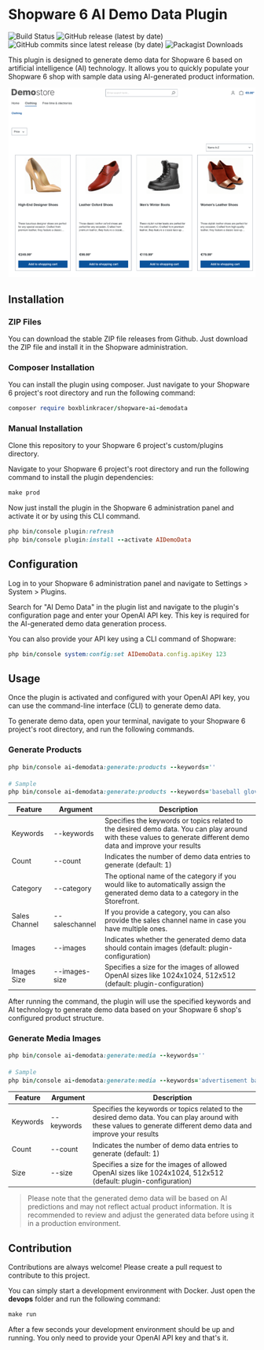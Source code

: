 # Shopware 6 AI Demo Data Plugin

![Build Status](https://github.com/boxblinkracer/shopware-ai-demodata/actions/workflows/ci_pipe.yml/badge.svg)
![GitHub release (latest by date)](https://img.shields.io/github/v/release/boxblinkracer/shopware-ai-demodata)
![GitHub commits since latest release (by date)](https://img.shields.io/github/commits-since/boxblinkracer/shopware-ai-demodata/latest)
![Packagist Downloads](https://img.shields.io/packagist/dt/boxblinkracer/shopware-ai-demodata?color=green&logo=packagist)

This plugin is designed to generate demo data for Shopware 6 based on artificial intelligence (AI) technology. It allows you to quickly populate your Shopware 6 shop with sample data using AI-generated product information.

<p align="center">
   <img src="/.github/assets/shoes.png">
</p>

## Installation

### ZIP Files

You can download the stable ZIP file releases from Github.
Just download the ZIP file and install it in the Shopware administration.

### Composer Installation

You can install the plugin using composer. Just navigate to your Shopware 6 project's root directory and run the following command:

```ruby
composer require boxblinkracer/shopware-ai-demodata
```

### Manual Installation

Clone this repository to your Shopware 6 project's custom/plugins directory.

Navigate to your Shopware 6 project's root directory and run the following command to install the plugin dependencies:

```ruby
make prod
```

Now just install the plugin in the Shopware 6 administration panel and activate it or by using this CLI command.

```ruby
php bin/console plugin:refresh
php bin/console plugin:install --activate AIDemoData
```

## Configuration

Log in to your Shopware 6 administration panel and navigate to Settings > System > Plugins.

Search for "AI Demo Data" in the plugin list and navigate to the plugin's configuration page and enter your OpenAI API key.
This key is required for the AI-generated demo data generation process.

You can also provide your API key using a CLI command of Shopware:

```ruby
php bin/console system:config:set AIDemoData.config.apiKey 123
```

## Usage

Once the plugin is activated and configured with your OpenAI API key, you can use the command-line interface (CLI) to generate demo data.

To generate demo data, open your terminal, navigate to your Shopware 6 project's root directory, and run the following commands.

### Generate Products

```ruby
php bin/console ai-demodata:generate:products --keywords=''

# Sample
php bin/console ai-demodata:generate:products --keywords='baseball gloves, right and left, leather, high quality' --count=2
```

| Feature       | Argument       | Description                                                                                                                                                       |
|---------------|----------------|-------------------------------------------------------------------------------------------------------------------------------------------------------------------|
| Keywords      | --keywords     | Specifies the keywords or topics related to the desired demo data. You can play around with these values to generate different demo data and improve your results |
| Count         | --count        | Indicates the number of demo data entries to generate (default: 1)                                                                                                |
| Category      | --category     | The optional name of the category if you would like to automatically assign the generated demo data to a category in the Storefront.                              |
| Sales Channel | --saleschannel | If you provide a category, you can also provide the sales channel name in case you have multiple ones.                                                            |
| Images        | --images       | Indicates whether the generated demo data should contain images (default: plugin-configuration)                                                                   |
| Images Size   | --images-size  | Specifies a size for the images of allowed OpenAI sizes like 1024x1024, 512x512 (default: plugin-configuration)                                                   |

After running the command, the plugin will use the specified keywords and AI technology to generate demo data based on your Shopware 6 shop's
configured product structure.

### Generate Media Images

```ruby 
php bin/console ai-demodata:generate:media --keywords=''

# Sample
php bin/console ai-demodata:generate:media --keywords='advertisement banner with shoes, woman standing in a city on a square, presenting her white leather high heels, focus on shoes, sun is shining, bright colors, suitcase next to shoes, grass in the background' --count=1
```

| Feature  | Argument   | Description                                                                                                                                                       |
|----------|------------|-------------------------------------------------------------------------------------------------------------------------------------------------------------------|
| Keywords | --keywords | Specifies the keywords or topics related to the desired demo data. You can play around with these values to generate different demo data and improve your results |
| Count    | --count    | Indicates the number of demo data entries to generate (default: 1)                                                                                                |
| Size     | --size     | Specifies a size for the images of allowed OpenAI sizes like 1024x1024, 512x512 (default: plugin-configuration)                                                   |

> Please note that the generated demo data will be based on AI predictions and may not reflect actual product information.
> It is recommended to review and adjust the generated data before using it in a production environment.

## Contribution

Contributions are always welcome! Please create a pull request to contribute to this project.

You can simply start a development environment with Docker.
Just open the **devops** folder and run the following command:

```ruby
make run
```

After a few seconds your development environment should be up and running.
You only need to provide your OpenAI API key and that's it.

